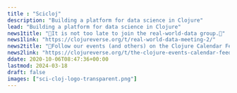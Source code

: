 ```yaml
---
title : "Scicloj"
description: "Building a platform for data science in Clojure"
lead: "Building a platform for data science in Clojure"
news1title: "🌟It is not too late to join the real-world-data group.🌟"
news1link: "https://clojureverse.org/t/real-world-data-meeting-2/"
news2title: "📅Follow our events (and others) on the Clojure Calendar Feed📅"
news2link: "https://clojureverse.org/t/the-clojure-events-calendar-feed-turns-2/9527"
ddate: 2020-10-06T08:47:36+00:00
lastmod: 2024-03-18
draft: false
images: ["sci-cloj-logo-transparent.png"]
---
```

